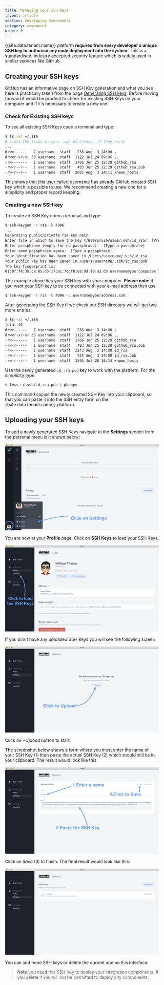 ```yaml
---
title: Managing your SSH keys
layout: article
section: Developing Components
category: component
order: 0
---
```


{{site.data.tenant.name}} platform **requires from every developer a unique SSH key to authorise any code deployment into the system**. This is a standardised, industry accepted security feature
which is widely used in similar services like GitHub.

## Creating your SSH keys

GitHub has an informative page on SSH Key generation and what you see here is
practically taken from the page
[Generating SSH keys](https://help.github.com/articles/connecting-to-github-with-ssh/). Before
moving forward it would be prudent to check for existing SSH Keys on your
computer and if it's necessary to create a new one.

### Check for Existing SSH keys

To see all existing SSH Keys open a terminal and type:
```sh
$ ls -al ~/.ssh
# Lists the files in your .ssh directory, if they exist
...
drwx------   7 username  staff   238 Aug  3 14:08 .
drwxr-xr-x+ 33 username  staff  1122 Jul 24 09:06 ..
-rw-------   1 username  staff  1766 Jun 25 12:29 github_rsa
-rw-r--r--   1 username  staff   403 Jun 25 12:29 github_rsa.pub
-rw-r--r--   1 username  staff  2005 Aug  3 14:11 known_hosts
```

This shows that this user called username has already GitHub created SSH key
which is possible to use. We recommend creating a new one for a simplicity and
proper record keeping.

### Creating a new SSH key

To create an SSH Key open a terminal and type:
```sh
$ ssh-keygen -t rsa -b 4096
...
Generating public/private rsa key pair.
Enter file in which to save the key (/Users/username/.ssh/id_rsa): [Press enter]
Enter passphrase (empty for no passphrase):  [Type a passphrase]
Enter same passphrase again:  [Type a passphrase]
Your identification has been saved in /Users/username/.ssh/id_rsa.
Your public key has been saved in /Users/username/.ssh/id_rsa.pub.
The key fingerprint is:
01:0f:f4:3b:ca:85:d6:17:a1:7d:f0:68:9d:f0:a2:db username@yourcomputer.local
```
The example above ties your SSH key with your computer.
**Please note:** if you want your SSH key to be connected with your e-mail address then use
```sh
$ ssh-keygen -t rsa -b 4096 -C username@youraddress.com
```
After generating the SSH Key if we check our SSH directory we will get two more entries:
```sh
$ ls -al ~/.ssh
total 40
drwx------   7 username  staff   238 Aug  3 14:08 .
drwxr-xr-x+ 33 username  staff  1122 Jul 24 09:06 ..
-rw-------   1 username  staff  1766 Jun 25 12:29 github_rsa
-rw-r--r--   1 username  staff   403 Jun 25 12:29 github_rsa.pub
-rw-------   1 username  staff  3243 Aug  3 14:08 id_rsa
-rw-r--r--   1 username  staff   755 Aug  3 14:08 id_rsa.pub
-rw-r--r--   1 username  staff  1595 Jul 28 16:14 known_hosts
```
Use the newly generated `id_rsa.pub` key to work with the platform. For the simplicity type:
```sh
$ less ~/.ssh/id_rsa.pub | pbcopy
```
This command copies the newly created SSH Key into your clipboard, so that you
can paste it into the SSH entry form on the {{site.data.tenant.name}} platform.

## Uploading your SSH keys

To add a newly generated SSH Keys navigate to the **Settings** section from
the personal menu is it shown below:

![Navigate to the Settings section](/assets/img/developer-guide/ssh-keys/ssh-keys-01.png "Navigate to the Settings section")

You are now at your **Profile** page. Click on **SSH Keys** to load your SSH Keys.

![Load your SSH Keys](/assets/img/developer-guide/ssh-keys/ssh-keys-02.png "Load your SSH Keys")

If you don't have any uploaded SSH Keys you will see the following screen:

![No SSH Keys](/assets/img/developer-guide/ssh-keys/ssh-keys-03.png "No SSH Keys")

Click on *+Upload* button to start.

The screenshot below shows a form where you must enter the name of your SSH Key (1)
then paste the actual SSH Key (2) which should still be in your clipboard. The result
would look like this:

![Pasted SSH Key](/assets/img/developer-guide/ssh-keys/ssh-keys-04.png "Pasted SSH Key")

Click on *Save* (3) to finish. The final result would look like this:

![Your SSH Keys](/assets/img/developer-guide/ssh-keys/ssh-keys-05.png "Your SSH Keys")

You can add more SSH keys or delete the current one on this interface.

> **Note** you need this SSH Key to deploy your integration components. If you
> delete it you will not be permitted to deploy any components.

